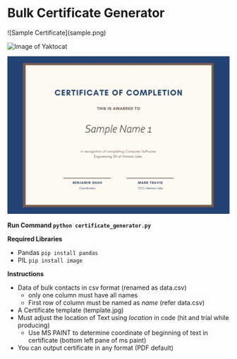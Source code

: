 <h1>Bulk Certificate Generator</h1>

<p>
   ![Sample Certificate](sample.png)
   
   ![Image of Yaktocat](https://octodex.github.com/images/yaktocat.png)
   
   <img src="sample.png">

**Run Command ```python certificate_generator.py```**

**Required Libraries**
- Pandas ```pip install pandas```
- PIL   ```pip install image```

**Instructions**
* Data of bulk contacts in csv format (renamed as data.csv)
    * only one column must have all names
    * First row of column must be named as *name* (refer data.csv)
* A Certificate template (template.jpg)
* Must adjust the location of Text using *location* in code (hit and trial while producing)
    * Use MS PAINT to determine coordinate of beginning of text in certificate (bottom left pane of ms paint)
* You can output certificate in any format (PDF default)
